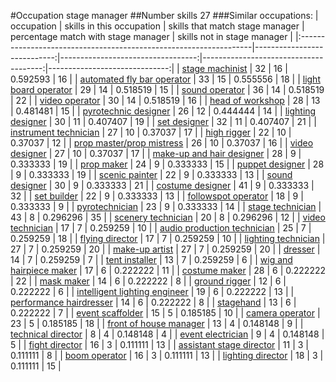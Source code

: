 #Occupation stage manager
##Number skills 27
###Similar occupations:
| occupation                                                        |   skills in this occupation |   skills that match stage manager |   percentage match with stage manager |   skills not in stage manager |
|:------------------------------------------------------------------|----------------------------:|----------------------------------:|--------------------------------------:|------------------------------:|
| [stage machinist](stage_machinist.md)                             |                          32 |                                16 |                              0.592593 |                            16 |
| [automated fly bar operator](automated_fly_bar_operator.md)       |                          33 |                                15 |                              0.555556 |                            18 |
| [light board operator](light_board_operator.md)                   |                          29 |                                14 |                              0.518519 |                            15 |
| [sound operator](sound_operator.md)                               |                          36 |                                14 |                              0.518519 |                            22 |
| [video operator](video_operator.md)                               |                          30 |                                14 |                              0.518519 |                            16 |
| [head of workshop](head_of_workshop.md)                           |                          28 |                                13 |                              0.481481 |                            15 |
| [pyrotechnic designer](pyrotechnic_designer.md)                   |                          26 |                                12 |                              0.444444 |                            14 |
| [lighting designer](lighting_designer.md)                         |                          30 |                                11 |                              0.407407 |                            19 |
| [set designer](set_designer.md)                                   |                          32 |                                11 |                              0.407407 |                            21 |
| [instrument technician](instrument_technician.md)                 |                          27 |                                10 |                              0.37037  |                            17 |
| [high rigger](high_rigger.md)                                     |                          22 |                                10 |                              0.37037  |                            12 |
| [prop master/prop mistress](prop_master-prop_mistress.md)         |                          26 |                                10 |                              0.37037  |                            16 |
| [video designer](video_designer.md)                               |                          27 |                                10 |                              0.37037  |                            17 |
| [make-up and hair designer](make-up_and_hair_designer.md)         |                          28 |                                 9 |                              0.333333 |                            19 |
| [prop maker](prop_maker.md)                                       |                          24 |                                 9 |                              0.333333 |                            15 |
| [puppet designer](puppet_designer.md)                             |                          28 |                                 9 |                              0.333333 |                            19 |
| [scenic painter](scenic_painter.md)                               |                          22 |                                 9 |                              0.333333 |                            13 |
| [sound designer](sound_designer.md)                               |                          30 |                                 9 |                              0.333333 |                            21 |
| [costume designer](costume_designer.md)                           |                          41 |                                 9 |                              0.333333 |                            32 |
| [set builder](set_builder.md)                                     |                          22 |                                 9 |                              0.333333 |                            13 |
| [followspot operator](followspot_operator.md)                     |                          18 |                                 9 |                              0.333333 |                             9 |
| [pyrotechnician](pyrotechnician.md)                               |                          23 |                                 9 |                              0.333333 |                            14 |
| [stage technician](stage_technician.md)                           |                          43 |                                 8 |                              0.296296 |                            35 |
| [scenery technician](scenery_technician.md)                       |                          20 |                                 8 |                              0.296296 |                            12 |
| [video technician](video_technician.md)                           |                          17 |                                 7 |                              0.259259 |                            10 |
| [audio production technician](audio_production_technician.md)     |                          25 |                                 7 |                              0.259259 |                            18 |
| [flying director](flying_director.md)                             |                          17 |                                 7 |                              0.259259 |                            10 |
| [lighting technician](lighting_technician.md)                     |                          27 |                                 7 |                              0.259259 |                            20 |
| [make-up artist](make-up_artist.md)                               |                          27 |                                 7 |                              0.259259 |                            20 |
| [dresser](dresser.md)                                             |                          14 |                                 7 |                              0.259259 |                             7 |
| [tent installer](tent_installer.md)                               |                          13 |                                 7 |                              0.259259 |                             6 |
| [wig and hairpiece maker](wig_and_hairpiece_maker.md)             |                          17 |                                 6 |                              0.222222 |                            11 |
| [costume maker](costume_maker.md)                                 |                          28 |                                 6 |                              0.222222 |                            22 |
| [mask maker](mask_maker.md)                                       |                          14 |                                 6 |                              0.222222 |                             8 |
| [ground rigger](ground_rigger.md)                                 |                          12 |                                 6 |                              0.222222 |                             6 |
| [intelligent lighting engineer](intelligent_lighting_engineer.md) |                          19 |                                 6 |                              0.222222 |                            13 |
| [performance hairdresser](performance_hairdresser.md)             |                          14 |                                 6 |                              0.222222 |                             8 |
| [stagehand](stagehand.md)                                         |                          13 |                                 6 |                              0.222222 |                             7 |
| [event scaffolder](event_scaffolder.md)                           |                          15 |                                 5 |                              0.185185 |                            10 |
| [camera operator](camera_operator.md)                             |                          23 |                                 5 |                              0.185185 |                            18 |
| [front of house manager](front_of_house_manager.md)               |                          13 |                                 4 |                              0.148148 |                             9 |
| [technical director](technical_director.md)                       |                           8 |                                 4 |                              0.148148 |                             4 |
| [event electrician](event_electrician.md)                         |                           9 |                                 4 |                              0.148148 |                             5 |
| [fight director](fight_director.md)                               |                          16 |                                 3 |                              0.111111 |                            13 |
| [assistant stage director](assistant_stage_director.md)           |                          11 |                                 3 |                              0.111111 |                             8 |
| [boom operator](boom_operator.md)                                 |                          16 |                                 3 |                              0.111111 |                            13 |
| [lighting director](lighting_director.md)                         |                          18 |                                 3 |                              0.111111 |                            15 |
